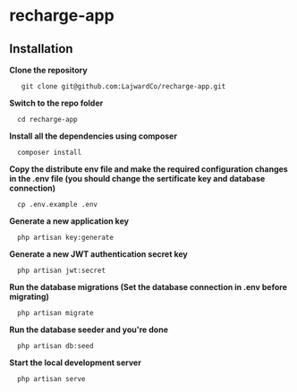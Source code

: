 # recharge-app

## Installation
**Clone the repository**
````
   git clone git@github.com:LajwardCo/recharge-app.git

````
**Switch to the repo folder**
````
  cd recharge-app

````
**Install all the dependencies using composer**
````
  composer install

````
**Copy the distribute env file and make the required configuration changes in the .env file (you should change the sertificate key and database connection)**
````
  cp .env.example .env

````
**Generate a new application key**
````
  php artisan key:generate

````
**Generate a new JWT authentication secret key**
````
  php artisan jwt:secret

````

**Run the database migrations (Set the database connection in .env before migrating)**
````
  php artisan migrate

````
**Run the database seeder and you're done**
````
  php artisan db:seed

````
**Start the local development server**
````
  php artisan serve

````
